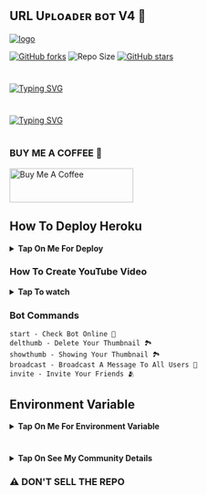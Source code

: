 ## URL Uᴘʟᴏᴀᴅᴇʀ ʙᴏᴛ V4 🚀


[![logo](https://graph.org/file/a7af2d3ece56bbb1297aa.jpg)](https://telegram.dog/UploadLinkToFileBot)

[![GitHub forks](https://img.shields.io/github/forks/LISA-KOREA/UPLOADER-BOT-V4?&style=flat-square&logo=github)](https://github.com/LISA-KOREA/UPLOADER-BOT-V4/fork)
![Repo Size](https://img.shields.io/github/repo-size/LISA-KOREA/UPLOADER-BOT-V4?&style=flat-square&logo=github)
[![GitHub stars](https://img.shields.io/github/stars/LISA-KOREA/UPLOADER-BOT-V4?&style=flat-square&logo=github)](https://github.com/LISA-KOREA/UPLOADER-BOT-V4/stargazers)

#
<a href="https://github.com/PREETCHAUHAN"><img src="https://readme-typing-svg.herokuapp.com?font=Fira+Code&weight=47000&size=40&pause=1000&color=063EFF&random=false&width=750&lines=WELCOME+TO+URL+UPLOADER+BOT+V4+%F0%9F%9A%80;MADE+BY+%40NT_BOT_CHANNEL+;FOLLOW+ME+%E2%9D%A4%EF%B8%8F" alt="Typing SVG" /></a>
#

#
<a href="https://github.com/PREETCHAUHAN"><img src="https://readme-typing-svg.herokuapp.com?font=Fira+Code&weight=47000&size=40&pause=1000&color=FF0000&random=false&width=500&height=55&lines=GIVE+ME+A+STAR" alt="Typing SVG" /></a>

#

### BUY ME A COFFEE 🥹
<a href="https://www.buymeacoffee.com/lisakorean" target="_blank"><img src="https://cdn.buymeacoffee.com/buttons/v2/arial-yellow.png" alt="Buy Me A Coffee" style="height: 60px !important;width: 217px !important;" ></a>



## How To Deploy Heroku

<b><details><summary>Tap On Me For Deploy</summary>

#

  ㅤ ㅤ   ㅤ <a href="https://github.com/PREETCHAUHAN/Uploader-Bot-X/fork"><img alt="Fork and deploy" src="https://img.shields.io/badge/-Fork%20And%20Deploy-black?style=for-the-badge&logo=github&logoColor=white"/></a> 

#
  ㅤ<a href="https://dashboard.heroku.com/new?template=https%3A%2F%2Fgithub.com%2FPREETCHAUHAN%2F/Uploader-Bot-X"><img alt="heroku" src="https://img.shields.io/badge/-Deploy%20To%20Heroku-purple?style=for-the-badge&logo=heroku&logoColor=white"/></a> 

</b>
</details>

### How To Create YouTube Video

<b><details><summary>Tap To watch</summary>

### Heroku Video
<a href="https://youtu.be/oIUXoIk59dU?feature=shared"><img alt="how to create" src="https://img.shields.io/badge/-YouTube-red?style=for-the-badge&logo=youtube&logoColor=white"/></a> 

### Render Video
<a href="https://youtu.be/NYvMsC5Y_oI?feature=shared"><img alt="how to create" src="https://img.shields.io/badge/-YouTube-red?style=for-the-badge&logo=youtube&logoColor=white"/></a>

### DigitalOcean
<a href="https://youtu.be/pp2uB8lXqmQ?si=WtSco2lWTDQWA0fU"><img alt="how to create" src="https://img.shields.io/badge/-YouTube-red?style=for-the-badge&logo=youtube&logoColor=white"/></a>

</b>
</details>



### Bot Commands 
```
start - Check Bot Online 🔔
delthumb - Delete Your Thumbnail 🏞
showthumb - Showing Your Thumbnail 🏞
broadcast - Broadcast A Message To All Users 🌝
invite - Invite Your Friends 🫂
```

## Environment Variable

<b><details><summary>Tap On Me For Environment Variable</summary>

* `APP_ID` Get it From mytelegram.org

* `API_HASH` Get it From mytelegram.org

* `BOT_TOKEN` Get it from [@Botfather](https://t.me/botfather)

* `DATABASE_URL` Get It From MongoDB Web
Check How To Make MONGODB URL or [YouTube](https://youtu.be/VudXkbirhM8?feature=shared)

* `OWNER_ID` Your telegram I'd use this bot [@UploadLinkToFileBot](https://telegram.dog/UploadLinkToFileBot) and use `/info`

* `LOG_CHANNEL` Create a Private Channel and Send Any Message To That Channel and Forward to [@MissRose_bot](https://t.me/MissRose_bot) to Get Channel Id

* `UPDATES_CHANNEL` Get it From [@MissRose_bot](https://t.me/MissRose_bot)

</b>
</details>

#

<b><details><summary>Tap On See My Community Details</summary>

- YouTube Channel : [Telegram Bots 🤖](https://youtube.com/@NTBOT?feature=shared)
- Telegram Channel : [NT Bots ❤️‍🩹](https://t.me/NT_BOT_CHANNEL)
- Telegram Group : [NT Bots Support 🎗️](https://t.me/NT_BOTS_SUPPORT)
- URL Uploader Bot : [Uploader Bot 🚀](https://t.me/UploadLinkToFileBot)
- My Tg Id : [Lisa 👑](https://t.me/LISA_FAN_LK)

</b>
</details>

### ⚠️ DON'T SELL THE REPO ###


